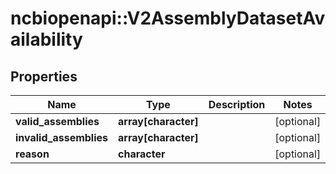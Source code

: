 # ncbiopenapi::V2AssemblyDatasetAvailability


## Properties
Name | Type | Description | Notes
------------ | ------------- | ------------- | -------------
**valid_assemblies** | **array[character]** |  | [optional] 
**invalid_assemblies** | **array[character]** |  | [optional] 
**reason** | **character** |  | [optional] 


